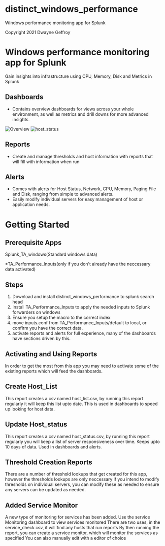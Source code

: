 # distinct_windows_performance
 Windows performance monitoring app for Splunk
 
 Copyright 2021 Dwayne Geffroy
 
# Windows performance monitoring app for Splunk
  
Gain insights into infrastructure using CPU, Memory, Disk and Metrics in Splunk

## Dashboards
- Contains overview dashboards for views across your whole environment, as well as metrics and drill downs for more advanced insights.

![Overview](https://user-images.githubusercontent.com/10578846/127149427-b67420fd-2d3b-4a8f-a1d8-6349566a0839.PNG)
![host_status](https://user-images.githubusercontent.com/10578846/127149651-c3861cce-897f-41c4-8117-eead2bb8f4d5.PNG)

## Reports
- Create and manage thresholds and host information with reports that will fill with information when run

## Alerts
- Comes with alerts for Host Status, Network, CPU, Memory, Paging File and Disk, ranging from simple to advanced alerts.
- Easily modify individual servers for easy management of host or application needs.

# Getting Started

## Prerequisite Apps
Splunk_TA_windows(Standard windows data)

*TA_Performance_Inputs(only if you don't already have the neccessary data activated)

## Steps
1. Download and install distinct_windows_performance to splunk search head
2. Install TA_Performance_Inputs to apply the needed inputs to Splunk forwarders on windows
3. Ensure you setup the macro to the correct index
4. move inputs.conf from TA_Performance_Inputs/default to local, or confirm you have the correct data.
5. activate reports and alerts for full experience, many of the dashboards have sections driven by this.

## Activating and Using Reports
In order to get the most from this app you may need to activate some of the existing reports which will feed the dashboards.

## Create Host_List 
This report creates a csv named host_list.csv, by running this report regularly it will keep this list upto date. This is used in dashboards to speed up looking for host data.

## Update Host_status
This report creates a csv named host_status.csv, by running this report regularly you will keep a list of server responsiveness over time. Keeps upto 10 days of data. Used in dashboards and alerts.

## Threshold Creation Reports
There are a number of threshold lookups that get created for this app, however the thresholds lookups are only neccessary if you intend to modify thresholds on individual servers, you can modify these as needed to ensure any servers can be updated as needed.

## Added Service Monitor
A new type of monitoring for services has been added.
Use the service Monitoring dashboard to view services monitored
There are two uses, in the service_check.csv, it will find any hosts that run reports
By then running the report, you can create a service monitor, which will monitor the services as specified
You can also manually edit with a editor of choice

